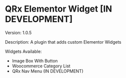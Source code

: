 # QRx Elementor Widget [IN DEVELOPMENT]

Version: 1.0.5


Description: 
A plugin that adds custom Elementor Widgets

Widgets Available:
- Image Box With Button
- Woocommerce Category List
- QRx Nav Menu (IN DEVELOPMENT)